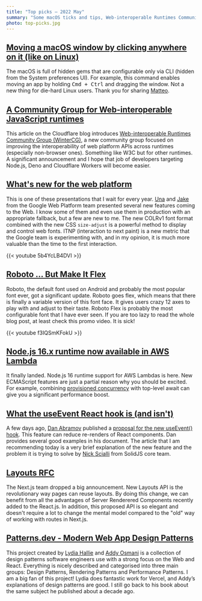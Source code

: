 ```yaml
---
title: "Top picks — 2022 May"
summary: "Some macOS ticks and tips, Web-interoperable Runtimes Community Group, Google team present new features for the Web Platform, Roboto Flex font announced, AWS powered by Node.js 16, useEvent hook in React, Next.js and Layouts proposal, Design Patterns and more!"
photo: top-picks.jpg
---
```


## [Moving a macOS window by clicking anywhere on it (like on Linux)](https://mmazzarolo.com/blog/2022-04-16-drag-window-by-clicking-anywhere-on-macos/)

The macOS is full of hidden gems that are configurable only via CLI (hidden from the System preferences UI). For example, this command enables moving an app by holding <kbd>Cmd + Ctrl</kbd> and dragging the window. Not a new thing for die-hard Linux users. Thank you for sharing [Matteo](https://twitter.com/mazzarolomatteo).

## [A Community Group for Web-interoperable JavaScript runtimes](https://blog.cloudflare.com/introducing-the-wintercg/)

This article on the Cloudflare blog introduces [Web-interoperable Runtimes Community Group (WinterCG)](https://wintercg.org), a new community group focused on improving the interoperability of web platform APIs across runtimes (especially non-browser ones). Something like W3C but for other runtimes. A significant announcement and I hope that job of developers targeting Node.js, Deno and Cloudflare Workers will become easier.

## [What's new for the web platform](https://youtu.be/5b4YcLB4DVI)

This is one of these presentations that I wait for every year. [Una](https://twitter.com/Una) and [Jake](https://twitter.com/jaffathecake) from the Google Web Platform team presented several new features coming to the Web. I know some of them and even use them in production with an appropriate fallback, but a few are new to me. The new COLRv1 font format combined with the new CSS `size-adjust` is a powerful method to display and control web fonts. ITNP (interaction to next paint) is a new metric that the Google team is experimenting with, and in my opinion, it is much more valuable than the time to the first interaction.

{{< youtube 5b4YcLB4DVI >}}

## [Roboto … But Make It Flex](https://material.io/blog/roboto-flex)

Roboto, the default font used on Android and probably the most popular font ever, got a significant update. Roboto goes flex, which means that there is finally a variable version of this font face. It gives users crazy 12 axes to play with and adjust to their taste. Roboto Flex is probably the most configurable font that I have ever seen. If you are too lazy to read the whole blog post, at least check this promo video. It is sick!

{{< youtube f3IQSmKFokU >}}

## [Node.js 16.x runtime now available in AWS Lambda](https://aws.amazon.com/blogs/compute/node-js-16-x-runtime-now-available-in-aws-lambda/)

It finally landed. Node.js 16 runtime support for AWS Lambdas is here. New ECMAScript features are just a partial reason why you should be excited. For example, combining [provisioned concurrency](https://docs.aws.amazon.com/lambda/latest/dg/provisioned-concurrency.html) with top-level await can give you a significant performance boost.

## [What the useEvent React hook is (and isn't)](https://typeofnan.dev/what-the-useevent-react-hook-is-and-isnt/)

A few days ago, [Dan Abramov](https://twitter.com/dan_abramov) published a [proposal for the new useEvent() hook](https://github.com/reactjs/rfcs/blob/useevent/text/0000-useevent.md). This feature can reduce re-renders of React components. Dan provides several good examples in his document. The article that I am recommending today is a very brief explanation of the new feature and the problem it is trying to solve by [Nick Scialli](https://twitter.com/nas5w) from SolidJS core team.

## [Layouts RFC](https://nextjs.org/blog/layouts-rfc)

The Next.js team dropped a big announcement. New Layouts API is the revolutionary way pages can reuse layouts. By doing this change, we can benefit from all the advantages of Server Renderered Components recently added to the React.js. In addition, this proposed API is so elegant and doesn't require a lot to change the mental model compared to the "old" way of working with routes in Next.js.

## [Patterns.dev - Modern Web App Design Patterns](https://www.patterns.dev)

This project created by [Lydia Hallie](https://twitter.com/lydiahallie) and [Addy Osmani](https://twitter.com/addyosmani) is a collection of design patterns software engineers use with a strong focus on the Web and React. Everything is nicely described and categorised into three main groups: Design Patterns, Rendering Patterns and Performance Patterns. I am a big fan of this project! Lydia does fantastic work for Vercel, and Addy’s explanations of design patterns are good. I still go back to his book about the same subject he published about a decade ago.
